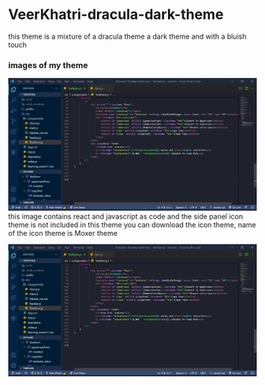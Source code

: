 # VeerKhatri-dracula-dark-theme
this theme is a mixture of a dracula theme a dark theme and with a bluish touch
### images of my theme
![image here](themeshot.jpg)
this image contains react and javascript as code and the side panel icon theme is not included in this theme you can download the icon theme, name of the icon theme is Moxer theme

![image here](themeshot.jpg)